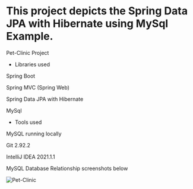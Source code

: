 # This project depicts the Spring Data JPA with Hibernate using MySql Example.

Pet-Clinic Project


- Libraries used

Spring Boot

Spring MVC (Spring Web)

Spring Data JPA with Hibernate

MySql

- Tools used

MySQL running locally

Git 2.92.2

IntelliJ IDEA 2021.1.1


MySQL Database Relationship screenshots below

![Pet-Clinic](https://user-images.githubusercontent.com/74839767/129040717-2bcbbd7b-23b4-4c9a-93a8-5bed528a8de0.PNG)

